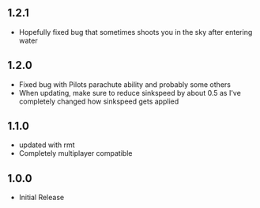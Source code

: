 ## 1.2.1
* Hopefully fixed bug that sometimes shoots you in the sky after entering water

## 1.2.0
* Fixed bug with Pilots parachute ability and probably some others
* When updating, make sure to reduce sinkspeed by about 0.5 as I've completely changed how sinkspeed gets applied

## 1.1.0
* updated with rmt
* Completely multiplayer compatible

## 1.0.0
* Initial Release
